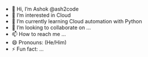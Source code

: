- 👋 Hi, I’m Ashok @ash2code
- 👀 I’m interested in Cloud
- 🌱 I’m currently learning Cloud automation with Python
- 💞️ I’m looking to collaborate on ...
- 📫 How to reach me ...
- 😄 Pronouns: (He/Him)
- ⚡ Fun fact: ...

<!---
ash2code/ash2code is a ✨ special ✨ repository because its `README.md` (this file) appears on your GitHub profile.
You can click the Preview link to take a look at your changes.
--->
